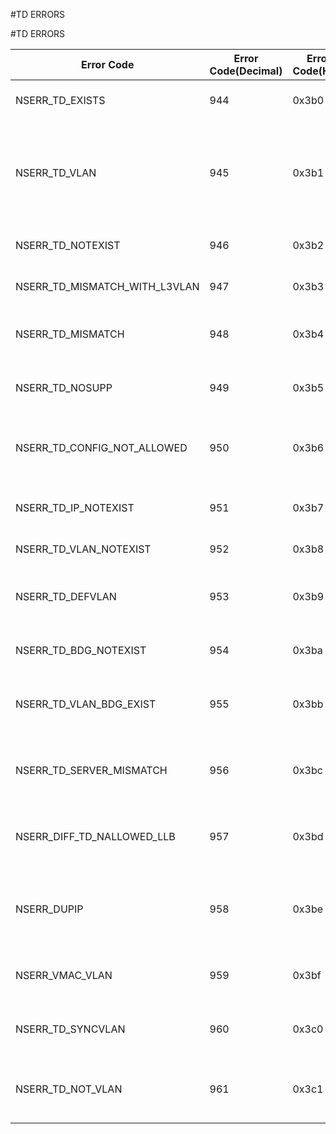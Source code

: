 #TD ERRORS

#TD ERRORS



<table><thead><tr><th>Error Code</th><th>Error Code(Decimal)</th><th>Error Code(Hex)</th><th>Error Message</th></tr></thead><tbody><tr><td>NSERR_TD_EXISTS</td><td>944</td><td>0x3b0</td><td>The specified traffic domain is already configured.</td><tr><tr><td>NSERR_TD_VLAN</td><td>945</td><td>0x3b1</td><td>The specified VLAN/VXLAN/bridge group is already bound to another traffic domain. These entities can belong to only one traffic domain.</td><tr><tr><td>NSERR_TD_NOTEXIST</td><td>946</td><td>0x3b2</td><td>The specified traffic domain is not configured.</td><tr><tr><td>NSERR_TD_MISMATCH_WITH_L3VLAN</td><td>947</td><td>0x3b3</td><td>L3 VLANs can not be bound to a traffic domain.</td><tr><tr><td>NSERR_TD_MISMATCH</td><td>948</td><td>0x3b4</td><td>The binding entities have incompatible traffic domain identifiers.</td><tr><tr><td>NSERR_TD_NOSUPP</td><td>949</td><td>0x3b5</td><td>This feature is not supported in a non-default traffic domain.</td><tr><tr><td>NSERR_TD_CONFIG_NOT_ALLOWED</td><td>950</td><td>0x3b6</td><td>This configuration option is not supported in a non-default traffic domain.</td><tr><tr><td>NSERR_TD_IP_NOTEXIST</td><td>951</td><td>0x3b7</td><td>The IP address is not configured for the specified traffic domain.</td><tr><tr><td>NSERR_TD_VLAN_NOTEXIST</td><td>952</td><td>0x3b8</td><td>The specified VLAN is not configured.</td><tr><tr><td>NSERR_TD_DEFVLAN</td><td>953</td><td>0x3b9</td><td>Default VLAN cannot be bound/unbound to/from traffic domain.</td><tr><tr><td>NSERR_TD_BDG_NOTEXIST</td><td>954</td><td>0x3ba</td><td>The specified bridge group is not configured.</td><tr><tr><td>NSERR_TD_VLAN_BDG_EXIST</td><td>955</td><td>0x3bb</td><td>Operation not permitted. The specified VLAN is already bound to a bridge group.</td><tr><tr><td>NSERR_TD_SERVER_MISMATCH</td><td>956</td><td>0x3bc</td><td>The specified virtual server already bound to a service in a different traffic domain.</td><tr><tr><td>NSERR_DIFF_TD_NALLOWED_LLB</td><td>957</td><td>0x3bd</td><td>Not allowed for LLB: Services bound to the specified virtual server must be in same traffic domain.</td><tr><tr><td>NSERR_DUPIP</td><td>958</td><td>0x3be</td><td>IP address duplication with VMAC address detected. Please try a different IP address.</td><tr><tr><td>NSERR_VMAC_VLAN</td><td>959</td><td>0x3bf</td><td>Traffic domain can be either VLAN based or VMAC based.</td><tr><tr><td>NSERR_TD_SYNCVLAN</td><td>960</td><td>0x3c0</td><td>SYNC VLAN cannot be bound/unbound to/from traffic domain.</td><tr><tr><td>NSERR_TD_NOT_VLAN</td><td>961</td><td>0x3c1</td><td>The specified VLAN/VXLAN/bridge group is not bound to given traffic domain.</td><tr></tbody></table>
